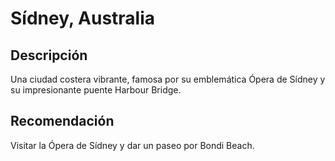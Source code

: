 # Sídney, Australia

## Descripción
Una ciudad costera vibrante, famosa por su emblemática Ópera de Sídney y su impresionante puente Harbour Bridge.

## Recomendación
Visitar la Ópera de Sídney y dar un paseo por Bondi Beach.